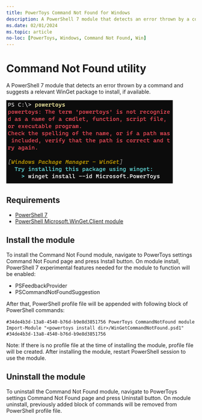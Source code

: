 ```yaml
---
title: PowerToys Command Not Found for Windows
description: A PowerShell 7 module that detects an error thrown by a command and suggests a relevant WinGet package to install, if available.
ms.date: 02/01/2024
ms.topic: article
no-loc: [PowerToys, Windows, Command Not Found, Win]
---
```


# Command Not Found utility

A PowerShell 7 module that detects an error thrown by a command and suggests a relevant WinGet package to install, if available.

![AlwaysOnTop screenshot.](../images/pt-cmd-not-found.png)

## Requirements
 - [PowerShell 7](https://learn.microsoft.com/en-us/PowerShell/scripting/install/installing-PowerShell-on-windows?view=PowerShell-7.4)
 - [PowerShell Microsoft.WinGet.Client module](https://www.powershellgallery.com/packages/Microsoft.WinGet.Client)

## Install the module

To install the Command Not Found module, navigate to PowerToys settings Command Not Found page and press Install button. On module install, PowerShell 7 experimental features needed for the module to function will be enabled:
 - PSFeedbackProvider
 - PSCommandNotFoundSuggestion

After that, PowerShell profile file will be appended with following block of PowerShell commands:
```
#34de4b3d-13a8-4540-b76d-b9e8d3851756 PowerToys CommandNotFound module
Import-Module "<powertoys install dir>/WinGetCommandNotFound.psd1"
#34de4b3d-13a8-4540-b76d-b9e8d3851756
```

Note: If there is no profile file at the time of installing the module, profile file will be created. After installing the module, restart PowerShell session to use the module.

## Uninstall the module

To uninstall the Command Not Found module, navigate to PowerToys settings Command Not Found page and press Uninstall button. On module uninstall, previously added block of commands will be removed from PowerShell profile file. 
